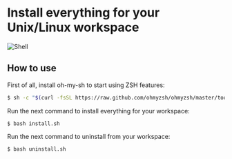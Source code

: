 # Install everything for your Unix/Linux workspace


<img src="https://cdn.allthings.how/wp-content/uploads/2020/09/allthings.how-how-to-check-linux-versions-linux-computer-759x427.png?width=800" alt="Shell" />


## How to use

First of all, install oh-my-sh to start using ZSH features:
```bash
$ sh -c "$(curl -fsSL https://raw.github.com/ohmyzsh/ohmyzsh/master/tools/install.sh)"

```

Run the next command to install everything for your workspace:
```
$ bash install.sh
```

Run the next command to uninstall from your workspace:
```
$ bash uninstall.sh
```
